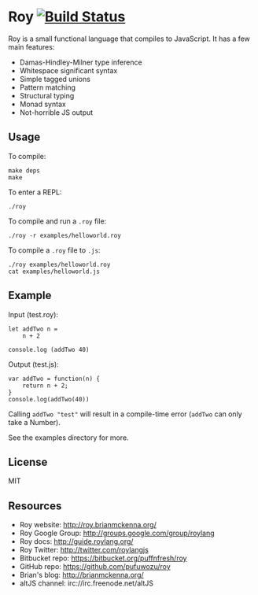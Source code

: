 # Roy [![Build Status](https://travis-ci.org/puffnfresh/roy.png?branch=master)](https://travis-ci.org/puffnfresh/roy)
Roy is a small functional language that compiles to JavaScript. It has a few main features:

* Damas-Hindley-Milner type inference
* Whitespace significant syntax
* Simple tagged unions
* Pattern matching
* Structural typing
* Monad syntax
* Not-horrible JS output

## Usage
To compile:

    make deps
    make

To enter a REPL:

    ./roy

To compile and run a `.roy` file:

    ./roy -r examples/helloworld.roy

To compile a `.roy` file to `.js`:

    ./roy examples/helloworld.roy
    cat examples/helloworld.js

## Example
Input (test.roy):

```roy
let addTwo n =
    n + 2

console.log (addTwo 40)
```

Output (test.js):

```roy
var addTwo = function(n) {
    return n + 2;
}
console.log(addTwo(40))
```

Calling `addTwo "test"` will result in a compile-time error (`addTwo` can only take a Number).

See the examples directory for more.

## License
MIT

## Resources
* Roy website: http://roy.brianmckenna.org/
* Roy Google Group: http://groups.google.com/group/roylang
* Roy docs: http://guide.roylang.org/
* Roy Twitter: http://twitter.com/roylangjs
* Bitbucket repo: https://bitbucket.org/puffnfresh/roy
* GitHub repo: https://github.com/pufuwozu/roy
* Brian's blog: http://brianmckenna.org/
* altJS channel: irc://irc.freenode.net/altJS
